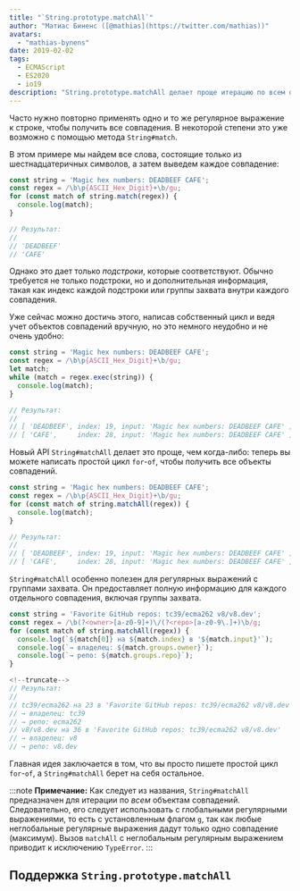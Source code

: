 ```yaml
---
title: "`String.prototype.matchAll`"
author: "Матиас Биненс ([@mathias](https://twitter.com/mathias))"
avatars:
  - "mathias-bynens"
date: 2019-02-02
tags:
  - ECMAScript
  - ES2020
  - io19
description: "String.prototype.matchAll делает проще итерацию по всем объектам совпадения от заданного регулярного выражения."
---
```

Часто нужно повторно применять одно и то же регулярное выражение к строке, чтобы получить все совпадения. В некоторой степени это уже возможно с помощью метода `String#match`.

В этом примере мы найдем все слова, состоящие только из шестнадцатеричных символов, а затем выведем каждое совпадение:

```js
const string = 'Magic hex numbers: DEADBEEF CAFE';
const regex = /\b\p{ASCII_Hex_Digit}+\b/gu;
for (const match of string.match(regex)) {
  console.log(match);
}

// Результат:
//
// 'DEADBEEF'
// 'CAFE'
```

Однако это дает только _подстроки_, которые соответствуют. Обычно требуется не только подстроки, но и дополнительная информация, такая как индекс каждой подстроки или группы захвата внутри каждого совпадения.

Уже сейчас можно достичь этого, написав собственный цикл и ведя учет объектов совпадений вручную, но это немного неудобно и не очень удобно:

```js
const string = 'Magic hex numbers: DEADBEEF CAFE';
const regex = /\b\p{ASCII_Hex_Digit}+\b/gu;
let match;
while (match = regex.exec(string)) {
  console.log(match);
}

// Результат:
//
// [ 'DEADBEEF', index: 19, input: 'Magic hex numbers: DEADBEEF CAFE' ]
// [ 'CAFE',     index: 28, input: 'Magic hex numbers: DEADBEEF CAFE' ]
```

Новый API `String#matchAll` делает это проще, чем когда-либо: теперь вы можете написать простой цикл `for`-`of`, чтобы получить все объекты совпадений.

```js
const string = 'Magic hex numbers: DEADBEEF CAFE';
const regex = /\b\p{ASCII_Hex_Digit}+\b/gu;
for (const match of string.matchAll(regex)) {
  console.log(match);
}

// Результат:
//
// [ 'DEADBEEF', index: 19, input: 'Magic hex numbers: DEADBEEF CAFE' ]
// [ 'CAFE',     index: 28, input: 'Magic hex numbers: DEADBEEF CAFE' ]
```

`String#matchAll` особенно полезен для регулярных выражений с группами захвата. Он предоставляет полную информацию для каждого отдельного совпадения, включая группы захвата.

```js
const string = 'Favorite GitHub repos: tc39/ecma262 v8/v8.dev';
const regex = /\b(?<owner>[a-z0-9]+)\/(?<repo>[a-z0-9\.]+)\b/g;
for (const match of string.matchAll(regex)) {
  console.log(`${match[0]} на ${match.index} в '${match.input}'`);
  console.log(`→ владелец: ${match.groups.owner}`);
  console.log(`→ репо: ${match.groups.repo}`);
}

<!--truncate-->
// Результат:
//
// tc39/ecma262 на 23 в 'Favorite GitHub repos: tc39/ecma262 v8/v8.dev'
// → владелец: tc39
// → репо: ecma262
// v8/v8.dev на 36 в 'Favorite GitHub repos: tc39/ecma262 v8/v8.dev'
// → владелец: v8
// → репо: v8.dev
```

Главная идея заключается в том, что вы просто пишете простой цикл `for`-`of`, а `String#matchAll` берет на себя остальное.

:::note
**Примечание:** Как следует из названия, `String#matchAll` предназначен для итерации по _всем_ объектам совпадений. Следовательно, его следует использовать с глобальными регулярными выражениями, то есть с установленным флагом `g`, так как любые неглобальные регулярные выражения дадут только одно совпадение (максимум). Вызов `matchAll` с неглобальным регулярным выражением приводит к исключению `TypeError`.
:::

## Поддержка `String.prototype.matchAll`

<feature-support chrome="73 /blog/v8-release-73#string.prototype.matchall"
                 firefox="67"
                 safari="13"
                 nodejs="12"
                 babel="yes https://github.com/zloirock/core-js#ecmascript-string-and-regexp"></feature-support>
